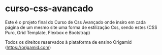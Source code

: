 # curso-css-avancado


Este é o projeto final do Curso de Css Avançado onde insiro em cada página de um mesmo site uma forma de estilização Css, sendo estes (CSS Puro, Grid Template, Flexbox e Bootstrap)

Todos os direitos reservados à plataforma de ensino Origamid (https://origamid.com)
